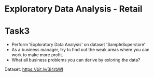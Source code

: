 # Exploratory Data Analysis - Retail

# Task3
 * Perform 'Exploratory Data Analysis' on dataset 'SampleSuperstore'
 * As a business manager, try to find out the weak areas where you can work to make more profit.
 * What all business problems you can derive by exloring the data?
 
 Dataset: https://bit.ly/3i4rbWI
